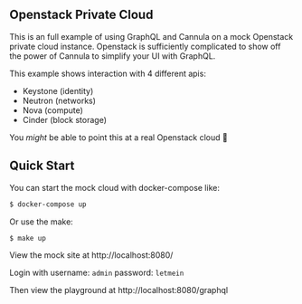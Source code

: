 Openstack Private Cloud
-----------------------

This is an full example of using GraphQL and Cannula on a mock Openstack
private cloud instance. Openstack is sufficiently complicated to show off the
power of Cannula to simplify your UI with GraphQL.

This example shows interaction with 4 different apis:
* Keystone (identity)
* Neutron (networks)
* Nova (compute)
* Cinder (block storage)

You *might* be able to point this at a real Openstack cloud :shrug:

Quick Start
-----------

You can start the mock cloud with docker-compose like:

```bash
$ docker-compose up
```

Or use the make:
```
$ make up
```

View the mock site at http://localhost:8080/

Login with username: `admin` password: `letmein`

Then view the playground at http://localhost:8080/graphql
